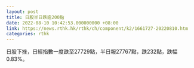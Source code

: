 ```yaml
---
layout: post
title: 日股半日跌逾200點
date: 2022-08-10 10:42:53.000000000 +08:00
link: https://news.rthk.hk/rthk/ch/component/k2/1661727-20220810.htm
categories: rthk
---
```


日股下挫，日經指數一度跌至27729點，半日報27767點，跌232點，跌幅0.83%。

